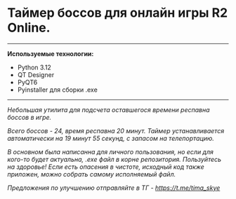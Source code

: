 # Таймер боссов для онлайн игры R2 Online.

------------

**Используемые технологии:**
- Python 3.12
- QT Designer
- PyQT6
- Pyinstaller для сборки .exe

------------

*Небольшая утилита для подсчета оставшегося времени респавна боссов в игре.*

*Всего боссов - 24, время респавна 20 минут. Таймер устанавливается автоматически на 19 минут 55 секунд, с запасом на телепортацию.*

*В основном была написанна для личного пользования, но если для кого-то будет актуальна, .exe файл в корне репозитория. Пользуйтесь на здоровье!
Если есть опасения в чистоте, исходный код также приложен, можно собрать самому исполняемый файл.*

*Предложения по улучшению отправляйте в ТГ - https://t.me/tima_skye*
